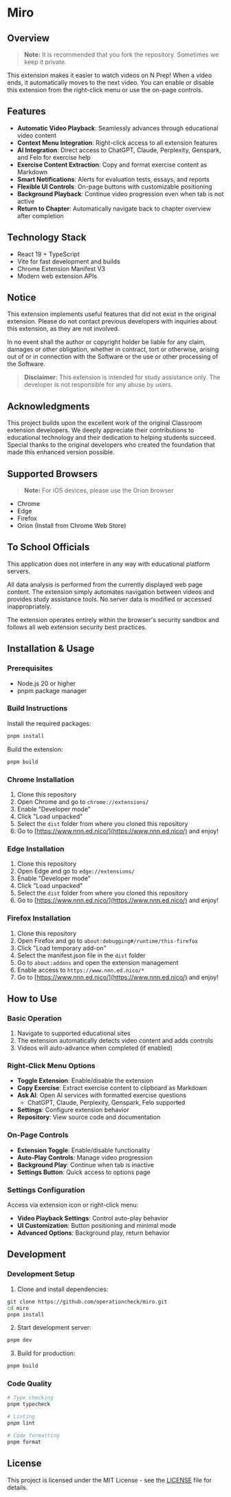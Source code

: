 # Miro

## Overview

> **Note:** It is recommended that you fork the repository. Sometimes we keep it private.

This extension makes it easier to watch videos on N Prep! When a video ends, it automatically moves to the next video. You can enable or disable this extension from the right-click menu or use the on-page controls.

## Features

- **Automatic Video Playback**: Seamlessly advances through educational video content
- **Context Menu Integration**: Right-click access to all extension features
- **AI Integration**: Direct access to ChatGPT, Claude, Perplexity, Genspark, and Felo for exercise help
- **Exercise Content Extraction**: Copy and format exercise content as Markdown
- **Smart Notifications**: Alerts for evaluation tests, essays, and reports
- **Flexible UI Controls**: On-page buttons with customizable positioning
- **Background Playback**: Continue video progression even when tab is not active
- **Return to Chapter**: Automatically navigate back to chapter overview after completion

## Technology Stack

- React 19 + TypeScript
- Vite for fast development and builds
- Chrome Extension Manifest V3
- Modern web extension APIs

## Notice

This extension implements useful features that did not exist in the original extension.
Please do not contact previous developers with inquiries about this extension, as they are not involved.

In no event shall the author or copyright holder be liable for any claim, damages or other obligation, whether in contract, tort or otherwise, arising out of or in connection with the Software or the use or other processing of the Software.

> **Disclaimer:** This extension is intended for study assistance only. The developer is not responsible for any abuse by users.

## Acknowledgments

This project builds upon the excellent work of the original Classroom extension developers. We deeply appreciate their contributions to educational technology and their dedication to helping students succeed. Special thanks to the original developers who created the foundation that made this enhanced version possible.

## Supported Browsers

> **Note:** For iOS devices, please use the Orion browser

- Chrome
- Edge  
- Firefox
- Orion (Install from Chrome Web Store)

## To School Officials

This application does not interfere in any way with educational platform servers.

All data analysis is performed from the currently displayed web page content. The extension simply automates navigation between videos and provides study assistance tools. No server data is modified or accessed inappropriately.

The extension operates entirely within the browser's security sandbox and follows all web extension security best practices.

## Installation & Usage

### Prerequisites

* Node.js 20 or higher
* pnpm package manager

### Build Instructions

Install the required packages:
```bash
pnpm install
```

Build the extension:
```bash
pnpm build
```

### Chrome Installation

1. Clone this repository
2. Open Chrome and go to `chrome://extensions/`
3. Enable "Developer mode"
4. Click "Load unpacked"
5. Select the `dist` folder from where you cloned this repository
6. Go to [https://www.nnn.ed.nico/](https://www.nnn.ed.nico/) and enjoy!

### Edge Installation

1. Clone this repository
2. Open Edge and go to `edge://extensions/`
3. Enable "Developer mode"
4. Click "Load unpacked"
5. Select the `dist` folder from where you cloned this repository
6. Go to [https://www.nnn.ed.nico/](https://www.nnn.ed.nico/) and enjoy!

### Firefox Installation

1. Clone this repository
2. Open Firefox and go to `about:debugging#/runtime/this-firefox`
3. Click "Load temporary add-on"
4. Select the manifest.json file in the `dist` folder
5. Go to `about:addons` and open the extension management
6. Enable access to `https://www.nnn.ed.nico/*`
7. Go to [https://www.nnn.ed.nico/](https://www.nnn.ed.nico/) and enjoy!

## How to Use

### Basic Operation
1. Navigate to supported educational sites
2. The extension automatically detects video content and adds controls
3. Videos will auto-advance when completed (if enabled)

### Right-Click Menu Options
- **Toggle Extension**: Enable/disable the extension
- **Copy Exercise**: Extract exercise content to clipboard as Markdown
- **Ask AI**: Open AI services with formatted exercise questions
  - ChatGPT, Claude, Perplexity, Genspark, Felo supported
- **Settings**: Configure extension behavior
- **Repository**: View source code and documentation

### On-Page Controls
- **Extension Toggle**: Enable/disable functionality
- **Auto-Play Controls**: Manage video progression
- **Background Play**: Continue when tab is inactive
- **Settings Button**: Quick access to options page

### Settings Configuration
Access via extension icon or right-click menu:
- **Video Playback Settings**: Control auto-play behavior
- **UI Customization**: Button positioning and minimal mode
- **Advanced Options**: Background play, return behavior

## Development

### Development Setup

1. Clone and install dependencies:
```bash
git clone https://github.com/operationcheck/miro.git
cd miro
pnpm install
```

2. Start development server:
```bash
pnpm dev
```

3. Build for production:
```bash
pnpm build
```

### Code Quality

```bash
# Type checking
pnpm typecheck

# Linting
pnpm lint

# Code formatting
pnpm format
```

## License

This project is licensed under the MIT License - see the [LICENSE](LICENSE) file for details.
